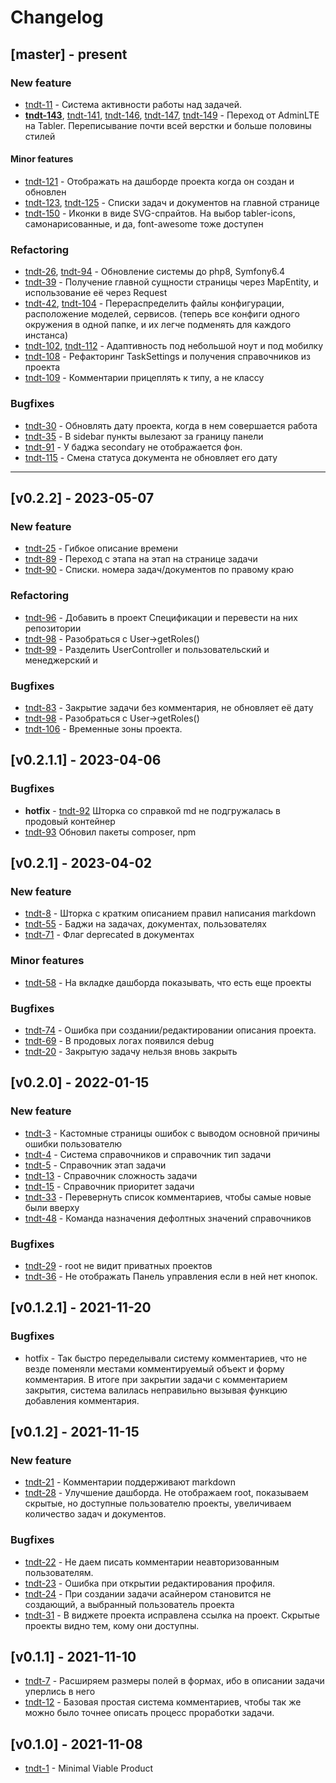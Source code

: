 # Changelog

## [master] - present
### New feature
- [tndt-11](http://tasks.demius.ru/p/tndt-11) - Система активности работы над задачей.
- **[tndt-143](http://tasks.demius.ru/p/tndt-143)**, [tndt-141](http://tasks.demius.ru/p/tndt-141), [tndt-146](http://tasks.demius.ru/p/tndt-146), [tndt-147](http://tasks.demius.ru/p/tndt-147), [tndt-149](http://tasks.demius.ru/p/tndt-149) - Переход от AdminLTE на Tabler. Переписывание почти всей верстки и больше половины стилей
#### Minor features
- [tndt-121](http://tasks.demius.ru/p/tndt-121) - Отображать на дашборде проекта когда он создан и обновлен
- [tndt-123](http://tasks.demius.ru/p/tndt-123), [tndt-125](http://tasks.demius.ru/p/tndt-125) - Списки задач и документов на главной странице
- [tndt-150](http://tasks.demius.ru/p/tndt-150) - Иконки в виде SVG-спрайтов. На выбор tabler-icons, самонарисованные, и да, font-awesome тоже доступен
### Refactoring
- [tndt-26](http://tasks.demius.ru/p/tndt-26), [tndt-94](http://tasks.demius.ru/p/tndt-94) - Обновление системы до php8, Symfony6.4
- [tndt-39](http://tasks.demius.ru/p/tndt-39) - Получение главной сущности страницы через MapEntity, и использование её через Request
- [tndt-42](http://tasks.demius.ru/p/tndt-42), [tndt-104](http://tasks.demius.ru/p/tndt-104) - Перераспределить файлы конфигурации, расположение моделей, сервисов. (теперь все конфиги одного окружения в одной папке, и их легче подменять для каждого инстанса)
- [tndt-102](http://tasks.demius.ru/p/tndt-102), [tndt-112](http://tasks.demius.ru/p/tndt-112) - Адаптивность под небольшой ноут и под мобилку
- [tndt-108](http://tasks.demius.ru/p/tndt-108) - Рефакторинг TaskSettings и получения справочников из проекта
- [tndt-109](http://tasks.demius.ru/p/tndt-109) - Комментарии прицеплять к типу, а не классу
### Bugfixes
- [tndt-30](http://tasks.demius.ru/p/tndt-30) - Обновлять дату проекта, когда в нем совершается работа
- [tndt-35](http://tasks.demius.ru/p/tndt-35) - В sidebar пункты вылезают за границу панели
- [tndt-91](http://tasks.demius.ru/p/tndt-91) - У баджа secondary не отображается фон.
- [tndt-115](http://tasks.demius.ru/p/tndt-115) - Смена статуса документа не обновляет его дату


----


## [v0.2.2] - 2023-05-07
### New feature
- [tndt-25](http://tasks.demius.ru/p/tndt-25) - Гибкое описание времени
- [tndt-89](http://tasks.demius.ru/p/tndt-89) - Переход с этапа на этап на странице задачи
- [tndt-90](http://tasks.demius.ru/p/tndt-90) - Списки. номера задач/документов по правому краю
### Refactoring
- [tndt-96](http://tasks.demius.ru/p/tndt-96) - Добавить в проект Спецификации и перевести на них репозитории
- [tndt-98](http://tasks.demius.ru/p/tndt-98) - Разобраться с User->getRoles()
- [tndt-99](http://tasks.demius.ru/p/tndt-99) - Разделить UserController и пользовательский и менеджерский и 
### Bugfixes
- [tndt-83](http://tasks.demius.ru/p/tndt-83) - Закрытие задачи без комментария, не обновляет её дату
- [tndt-98](http://tasks.demius.ru/p/tndt-98) - Разобраться с User->getRoles()
- [tndt-106](http://tasks.demius.ru/p/tndt-106) - Временные зоны проекта. 

## [v0.2.1.1] - 2023-04-06
### Bugfixes
- **hotfix** - [tndt-92](http://tasks.demius.ru/p/tndt-92) Шторка со справкой md не подгружалась в продовый контейнер
- [tndt-93](http://tasks.demius.ru/p/tndt-93) Обновил пакеты composer, npm

## [v0.2.1] - 2023-04-02
### New feature
- [tndt-8](http://tasks.demius.ru/p/tndt-8) - Шторка с кратким описанием правил написания markdown
- [tndt-55](http://tasks.demius.ru/p/tndt-55) - Баджи на задачах, документах, пользователях
- [tndt-71](http://tasks.demius.ru/p/tndt-71) - Флаг deprecated в документах
### Minor features
- [tndt-58](http://tasks.demius.ru/p/tndt-58) - На вкладке дашборда показывать, что есть еще проекты
### Bugfixes
- [tndt-74](http://tasks.demius.ru/p/tndt-74) - Ошибка при создании/редактировании описания проекта.
- [tndt-69](http://tasks.demius.ru/p/tndt-69) - В продовых логах появился debug
- [tndt-20](http://tasks.demius.ru/p/tndt-20) - Закрытую задачу нельзя вновь закрыть

## [v0.2.0] - 2022-01-15
### New feature
- [tndt-3](http://tasks.demius.ru/p/tndt-3) - Кастомные страницы ошибок с выводом основной причины ошибки пользователю
- [tndt-4](http://tasks.demius.ru/p/tndt-4) - Система справочников и справочник тип задачи
- [tndt-5](http://tasks.demius.ru/p/tndt-5) - Справочник этап задачи
- [tndt-13](http://tasks.demius.ru/p/tndt-13) - Справочник сложность задачи
- [tndt-15](http://tasks.demius.ru/p/tndt-15) - Справочник приоритет задачи
- [tndt-33](http://tasks.demius.ru/p/tndt-33) - Перевернуть список комментариев, чтобы самые новые были вверху
- [tndt-48](http://tasks.demius.ru/p/tndt-48) - Команда назначения дефолтных значений справочников
### Bugfixes
- [tndt-29](http://tasks.demius.ru/p/tndt-29) - root не видит приватных проектов
- [tndt-36](http://tasks.demius.ru/p/tndt-36) - Не отображать Панель управления если в ней нет кнопок.


## [v0.1.2.1] - 2021-11-20
### Bugfixes
- hotfix - Так быстро переделывали систему комментариев, что не везде поменяли местами комментируемый объект и форму комментария. В итоге при закрытии задачи с комментарием закрытия, система валилась неправильно вызывая функцию добавления комментария.


## [v0.1.2] - 2021-11-15
### New feature 
- [tndt-21](http://tasks.demius.ru/p/tndt-21) - Комментарии поддерживают markdown
- [tndt-28](http://tasks.demius.ru/p/tndt-28) - Улучшение дашборда. Не отображаем root, показываем скрытые, но доступные пользователю проекты, увеличиваем количество задач и документов.

### Bugfixes
- [tndt-22](http://tasks.demius.ru/p/tndt-22) - Не даем писать комментарии неавторизованным пользователям.
- [tndt-23](http://tasks.demius.ru/p/tndt-23) - Ошибка при открытии редактирования профиля.
- [tndt-24](http://tasks.demius.ru/p/tndt-24) - При создании задачи асайнером становится не создающий, а выбранный пользователь проекта
- [tndt-31](http://tasks.demius.ru/p/tndt-31) - В виджете проекта исправлена ссылка на проект. Скрытые проекты видно тем, кому они доступны.

## [v0.1.1] - 2021-11-10
- [tndt-7](http://tasks.demius.ru/p/tndt-7) - Расширяем размеры полей в формах, ибо в описании задачи уперлись в него
- [tndt-12](http://tasks.demius.ru/p/tndt-12) - Базовая простая система комментариев, чтобы так же можно было точнее описать процесс проработки задачи.

## [v0.1.0] - 2021-11-08
- [tndt-1](http://tasks.demius.ru/p/tndt-1) - Minimal Viable Product